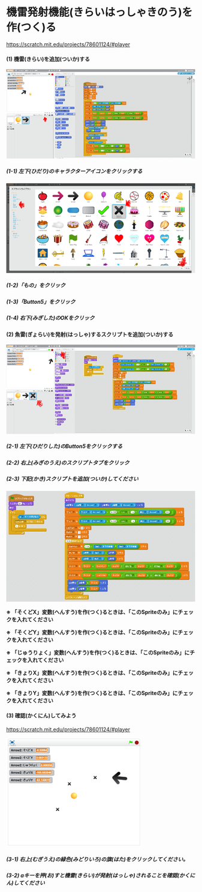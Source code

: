 # 機雷発射機能(きらいはっしゃきのう)を作(つく)る
https://scratch.mit.edu/projects/78601124/#player

#### (1) 機雷(きらい)を追加(ついか)する

![](f5_001a.png)
##### (1-1) 左下(ひだり)のキャラクターアイコンをクリックする
![](f5_002a.png)
##### (1-2)「もの」をクリック
##### (1-3)「Button5」をクリック
##### (1-4) 右下(みぎした)のOKをクリック

#### (2) 魚雷(ぎょらい)を発射(はっしゃ)するスクリプトを追加(ついか)する
![](f5_003a.png)
##### (2-1) 左下(ひだりした)のButton5をクリックする
##### (2-2) 右上(みぎのうえ)のスクリプトタブをクリック
##### (2-3) 下記(かき)スクリプトを追加(ついか)してください

![](f5_004a.png)


**※ 「そくどX」変数(へんすう)を作(つく)るときは、「このSpriteのみ」にチェックを入れてください**

**※ 「そくどY」変数(へんすう)を作(つく)るときは、「このSpriteのみ」にチェックを入れてください**

**※ 「じゅうりょく」変数(へんすう)を作(つく)るときは、「このSpriteのみ」にチェックを入れてください**

**※ 「きょりX」変数(へんすう)を作(つく)るときは、「このSpriteのみ」にチェックを入れてください**

**※ 「きょりY」変数(へんすう)を作(つく)るときは、「このSpriteのみ」にチェックを入れてください**


#### (3) 確認(かくにん)してみよう
https://scratch.mit.edu/projects/78601124/#player

![](shot_scratch_001.png)

##### (3-1) 右上(むぎうえ)の緑色(みどりいろ)の旗(はた)をクリックしてください。
##### (3-2) aキーを押(お)すと機雷(きらい)が発射(はっしゃ)されることを確認(かくにん)してください
